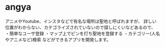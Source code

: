 # angya

アニメやYoutube、インスタなどで有名な場所は聖地と呼ばれますが、
詳しい位置がわからない、カテゴライズされていないので探しにくいなどあるので、
・簡単なユーザ登録
・マップ上でピンを打ち聖地を登録する
・カテゴリー(人名やアニメなど)検索
などができるアプリを開発します。

